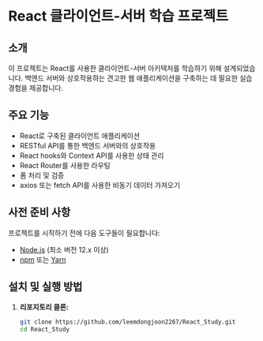 # React 클라이언트-서버 학습 프로젝트

## 소개

이 프로젝트는 React를 사용한 클라이언트-서버 아키텍처를 학습하기 위해 설계되었습니다. 백엔드 서버와 상호작용하는 견고한 웹 애플리케이션을 구축하는 데 필요한 실습 경험을 제공합니다.

## 주요 기능

- React로 구축된 클라이언트 애플리케이션
- RESTful API를 통한 백엔드 서버와의 상호작용
- React hooks와 Context API를 사용한 상태 관리
- React Router를 사용한 라우팅
- 폼 처리 및 검증
- axios 또는 fetch API를 사용한 비동기 데이터 가져오기

## 사전 준비 사항

프로젝트를 시작하기 전에 다음 도구들이 필요합니다:

- [Node.js](https://nodejs.org/) (최소 버전 12.x 이상)
- [npm](https://www.npmjs.com/) 또는 [Yarn](https://yarnpkg.com/)

## 설치 및 실행 방법

1. **리포지토리 클론:**

   ```sh
   git clone https://github.com/leemdongjoon2267/React_Study.git
   cd React_Study
